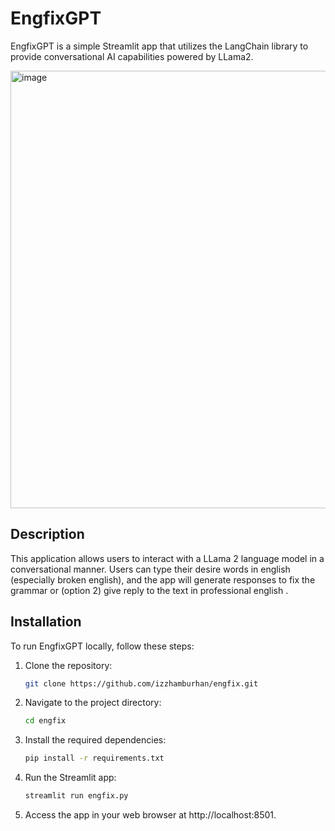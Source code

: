 # EngfixGPT

EngfixGPT is a simple Streamlit app that utilizes the LangChain library to provide conversational AI capabilities powered by LLama2.

<img width="700" alt="image" src="https://github.com/izzhamburhan/engfix/assets/58935865/cf949759-0245-41cf-9863-9626ebed7fd8">

## Description

This application allows users to interact with a LLama 2 language model in a conversational manner. Users can type their desire words in english (especially broken english), and the app will generate responses to fix the grammar or (option 2) give reply to the text in professional english .


## Installation

To run EngfixGPT locally, follow these steps:

1. Clone the repository:

   ```bash
   git clone https://github.com/izzhamburhan/engfix.git
   
2. Navigate to the project directory:
     ```bash
     cd engfix
  
3. Install the required dependencies:

      ```bash
      pip install -r requirements.txt
      
4. Run the Streamlit app:
    ```bash
    streamlit run engfix.py
    
5. Access the app in your web browser at http://localhost:8501. 
